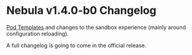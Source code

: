 # Nebula v1.4.0-b0 Changelog

[Pod Templates](https://github.com/nebulaclouds/nebula/issues/3123) and changes to the sandbox experience (mainly around configuration reloading).

A full changelog is going to come in the official release.

